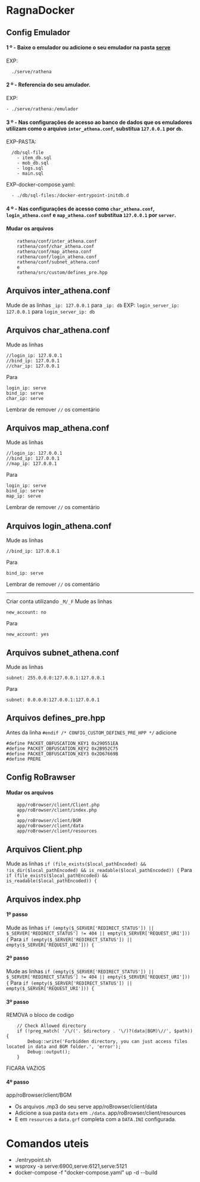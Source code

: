 # RagnaDocker

## Config Emulador

#### 1 º - Baixe o emulador ou adicione o seu emulador na pasta [serve](https://github.com/FranciscoWallison/RagnaDockerCompose/tree/main/serve) 
EXP: 
````
  ./serve/rathena
````
#### 2 º - Referencia do seu amulador.
EXP: 
````
- ./serve/rathena:/emulador
````
#### 3 º - Nas configurações de acesso ao banco de dados que os emuladores utilizam como o arquivo ````inter_athena.conf````, substitua ````127.0.0.1```` por ````db````.
EXP-PASTA: 
````
  /db/sql-file
    - item_db.sql
    - mob_db.sql
    - logs.sql
    - main.sql
````
EXP-docker-compose.yaml: 
````
  - ./db/sql-files:/docker-entrypoint-initdb.d
````

#### 4 º - Nas configurações de acesso como ````char_athena.conf````, ````login_athena.conf```` e ````map_athena.conf```` substitua ````127.0.0.1```` por ````server````.
#### Mudar os arquivos
````
    rathena/conf/inter_athena.conf
    rathena/conf/char_athena.conf  
    rathena/conf/map_athena.conf
    rathena/conf/login_athena.conf
    rathena/conf/subnet_athena.conf
    e
    rathena/src/custom/defines_pre.hpp
````
## Arquivos inter_athena.conf
Mude de as linhas ````_ip: 127.0.0.1```` para ````_ip: db````
EXP:
````login_server_ip: 127.0.0.1```` para  ````login_server_ip: db````
## Arquivos char_athena.conf
Mude as linhas
````
//login_ip: 127.0.0.1
//bind_ip: 127.0.0.1
//char_ip: 127.0.0.1
````
Para
````
login_ip: serve
bind_ip: serve
char_ip: serve
````
Lembrar de remover ````//```` os comentário
## Arquivos map_athena.conf
Mude as linhas
````
//login_ip: 127.0.0.1
//bind_ip: 127.0.0.1
//map_ip: 127.0.0.1
````
Para
````
login_ip: serve
bind_ip: serve
map_ip: serve
````
Lembrar de remover ````//```` os comentário
## Arquivos login_athena.conf
Mude as linhas
````
//bind_ip: 127.0.0.1
````
Para
````
bind_ip: serve
````
Lembrar de remover ````//```` os comentário
_____
Criar conta utilizando ````_M/_F````
Mude as linhas
````
new_account: no
````
Para
````
new_account: yes
````
## Arquivos subnet_athena.conf
Mude as linhas
````
subnet: 255.0.0.0:127.0.0.1:127.0.0.1
````
Para
````
subnet: 0.0.0.0:127.0.0.1:127.0.0.1
````
## Arquivos defines_pre.hpp
Antes da linha 
````#endif /* CONFIG_CUSTOM_DEFINES_PRE_HPP */````
adicione
````
#define PACKET_OBFUSCATION_KEY1 0x290551EA
#define PACKET_OBFUSCATION_KEY2 0x2B952C75
#define PACKET_OBFUSCATION_KEY3 0x2D67669B
#define PRERE
````
## Config RoBrawser
#### Mudar os arquivos
````
    app/roBrowser/client/Client.php
    app/roBrowser/client/index.php
    e
    app/roBrowser/client/BGM
    app/roBrowser/client/data
    app/roBrowser/client/resources
````
## Arquivos Client.php
Mude as linhas
````if (file_exists($local_pathEncoded) && !is_dir($local_pathEncoded) && is_readable($local_pathEncoded)) {````
Para
````if (file_exists($local_pathEncoded) && is_readable($local_pathEncoded)) {````
## Arquivos index.php
#### 1º passo
Mude as linhas
````if (empty($_SERVER['REDIRECT_STATUS']) || $_SERVER['REDIRECT_STATUS'] != 404 || empty($_SERVER['REQUEST_URI'])) {````
Para
````if (empty($_SERVER['REDIRECT_STATUS']) || empty($_SERVER['REQUEST_URI'])) {````
#### 2º passo
Mude as linhas
````if (empty($_SERVER['REDIRECT_STATUS']) || $_SERVER['REDIRECT_STATUS'] != 404 || empty($_SERVER['REQUEST_URI'])) {````
Para
````if (empty($_SERVER['REDIRECT_STATUS']) || empty($_SERVER['REQUEST_URI'])) {````
#### 3º passo
REMOVA o bloco de codigo
````
	// Check Allowed directory
	if (!preg_match( '/\/('. $directory . '\/)?(data|BGM)\//', $path)) {
		Debug::write('Forbidden directory, you can just access files located in data and BGM folder.', 'error');
		Debug::output();
	}

````
FICARA VAZIOS
#### 4º passo
app/roBrowser/client/BGM
  - Os arquivos .mp3 do seu serve
app/roBrowser/client/data
  - Adicione a sua pasta ````data```` em ````./data````. 
app/roBrowser/client/resources
  - E em ````resources```` a ````data.grf```` completa com a ````DATA.INI```` configurada.

# Comandos uteis
 - ./entrypoint.sh 
 - wsproxy -a serve:6900,serve:6121,serve:5121
 - docker-compose -f "docker-compose.yaml" up -d --build
